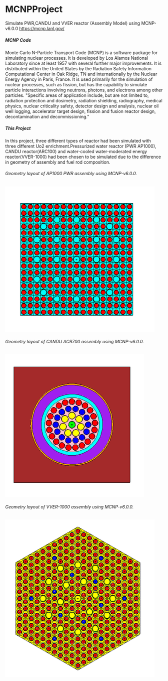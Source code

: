 # MCNPProject
Simulate PWR,CANDU and VVER reactor (Assembly Model) using  MCNP-v6.0.0 https://mcnp.lanl.gov/

##### MCNP Code
Monte Carlo N-Particle Transport Code (MCNP) is a software package for simulating nuclear processes. It is developed by Los Alamos National Laboratory since at least 1957 with several further major improvements. It is distributed within the United States by the Radiation Safety Information Computational Center in Oak Ridge, TN and internationally by the Nuclear Energy Agency in Paris, France. It is used primarily for the simulation of nuclear processes, such as fission, but has the capability to simulate particle interactions involving neutrons, photons, and electrons among other particles. "Specific areas of application include, but are not limited to, radiation protection and dosimetry, radiation shielding, radiography, medical physics, nuclear criticality safety, detector design and analysis, nuclear oil well logging, accelerator target design, fission and fusion reactor design, decontamination and decommissioning."

##### This Project 
In this project, three different types of reactor had been simulated with three different Uo2 enrichment.Pressurized water reactor (PWR AP1000), CANDU reactor(ARC100) and water-cooled water-moderated energy reactor(VVER-1000) had been chosen to be simulated due to the difference in geometry of assembly and fuel rod composition.

###### Geometry layout of AP1000 PWR assembly using MCNP-v6.0.0.
![APP1000 assembly](https://github.com/ahmedkmadani/MCNPProject/blob/master/Screenshots/AP1000.PNG)


###### Geometry layout of CANDU ACR700 assembly using MCNP-v6.0.0.
![ARC700](https://github.com/ahmedkmadani/MCNPProject/blob/master/Screenshots/ARC700.PNG)


###### Geometry layout of VVER-1000 assembly using MCNP-v6.0.0.
![VVER-1000](https://github.com/ahmedkmadani/MCNPProject/blob/master/Screenshots/VVER.PNG)

